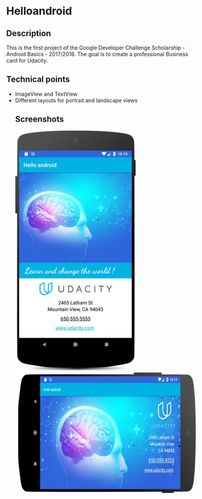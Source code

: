# Helloandroid

## Description
This is the first project of the Google Developer Challenge Scholarship - Android Basics - 2017/2018. The goal is to create a professional Business card for Udacity.

## Technical points
<ul>
  <li>ImageView and TextView</li>
  <li>Different layouts for portrait and landscape views</li>   

## Screenshots
<img src="/images/Screenshot_p.jpg" width="320" height="640">

<img src="/images/Screenshot_la.jpg" width="640" height="320">
